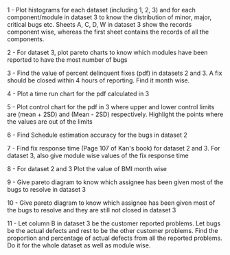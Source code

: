 1 - Plot histograms for each dataset (including 1, 2, 3) and for each component/module in dataset 3 to know the distribution of minor, major, critical bugs etc. Sheets A, C, D, W in dataset 3 show the records component wise, whereas the first sheet contains the records of all the components. 

2 - For dataset 3, plot pareto charts to know which modules have been reported to have the most number of bugs

3 - Find the value of percent delinquent fixes (pdf) in datasets 2 and 3. A fix should be closed within 4 hours of reporting. Find it month wise. 

4 - Plot a time run chart for the pdf calculated in 3

5 - Plot control chart for the pdf in 3 where upper and lower control limits are (mean + 2SD) and (Mean - 2SD) respectively. Highlight the points where the values are out of the limits

6 - Find Schedule estimation accuracy for the bugs in dataset 2

7 - Find fix response time (Page 107 of Kan's book) for dataset 2 and 3. For dataset 3, also give module wise values of the fix response time

8 - For dataset 2 and 3 Plot the value of BMI month wise

9 - Give pareto diagram to know which assignee has been given most of the bugs to resolve in dataset 3

10 - Give pareto diagram to know which assignee has been given most of the bugs to resolve and they are still not closed in dataset 3

11 - Let column B in dataset 3 be the customer reported problems. Let bugs be the actual defects and rest to be the other customer problems. Find the proportion and percentage of actual defects from all the reported problems. Do it for the whole dataset as well as module wise.